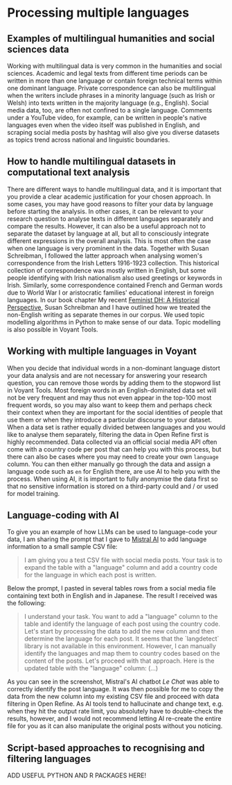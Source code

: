 # Processing multiple languages

## Examples of multilingual humanities and social sciences data

Working with multilingual data is very common in the humanities and social sciences. Academic and legal texts from different time periods can be written in more than one language or contain foreign technical terms within one dominant language. Private correspondence can also be multilingual when the writers include phrases in a minority language (such as Irish or Welsh) into texts written in the majority language (e.g., English). Social media data, too, are often not confined to a single language. Comments under a YouTube video, for example, can be written in people's native languages even when the video itself was published in English, and scraping social media posts by hashtag will also give you diverse datasets as topics trend across national and linguistic boundaries.

## How to handle multilingual datasets in computational text analysis

There are different ways to handle multilingual data, and it is important that you provide a clear academic justification for your chosen approach. In some cases, you may have good reasons to filter your data by language before starting the analysis. In other cases, it can be relevant to your research question to analyse texts in different languages separately and compare the results. However, it can also be a useful approach not to separate the dataset by language at all, but all to consciously integrate different expressions in the overall analysis. This is most often the case when one language is very prominent in the data. Together with Susan Schreibman, I followed the latter approach when analysing women's correspondence from the Irish Letters 1916-1923 collection. This historical collection of correspondence was mostly written in English, but some people identifying with Irish nationalism also used greetings or keywords in Irish. Similarly, some correspondence contained French and German words due to World War I or aristocratic families' educational interest in foreign languages. In our book chapter My recent [Feminist DH: A Historical Perspective](https://muse.jhu.edu/pub/34/oa_edited_volume/chapter/4144235), Susan Schreibman and I have outlined how we treated the non-English writing as separate themes in our corpus. We used topic modelling algorithms in Python to make sense of our data. Topic modelling is also possible in Voyant Tools.

## Working with multiple languages in Voyant

When you decide that individual words in a non-dominant language distort your data analysis and are not necessary for answering your research question, you can remove those words by adding them to the stopword list in Voyant Tools. Most foreign words in an English-dominated data set will not be very frequent and may thus not even appear in the top-100 most frequent words, so you may also want to keep them and perhaps check their context when they are important for the social identities of people that use them or when they introduce a particular discourse to your dataset. When a data set is rather equally divided between languages and you would like to analyse them separately, filtering the data in Open Refine first is highly recommended. Data collected via an official social media API often come with a country code per post that can help you with this process, but there can also be cases where you may need to create your own `language` column. You can then either manually go through the data and assign a language code such as `en` for English there, are use AI to help you with the process. When using AI, it is important to fully anonymise the data first so that no sensitive information is stored on a third-party could and / or used for model training.

## Language-coding with AI

To give you an example of how LLMs can be used to language-code your data, I am sharing the prompt that I gave to [Mistral AI](https://mistral.ai/) to add language information to a small sample CSV file:

<blockquote>I am giving you a test CSV file with social media posts. Your task is to expand the table with a "language" column and add a country code for the language in which each post is written.</blockquote>

Below the prompt, I pasted in several tables rows from a social media file containing text both in English and in Japanese. The result I received was the following:

<blockquote>I understand your task. You want to add a "language" column to the table and identify the language of each post using the country code. Let's start by processing the data to add the new column and then determine the language for each post. It seems that the `langdetect` library is not available in this environment. However, I can manually identify the languages and map them to country codes based on the content of the posts. Let's proceed with that approach. Here is the updated table with the "language" column: (...)</blockquote>

As you can see in the screenshot, Mistral's AI chatbot <em>Le Chat</em> was able to correctly identify the post language. It was then possible for me to copy the data from the new column into my existing CSV file and proceed with data filtering in Open Refine. As AI tools tend to hallucinate and change text, e.g. when they hit the output rate limit, you absolutely have to double-check the results, however, and I would not recommend letting AI re-create the entire file for you as it can also manipulate the original posts without you noticing.

## Script-based approaches to recognising and filtering languages

ADD USEFUL PYTHON AND R PACKAGES HERE!



